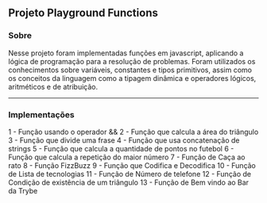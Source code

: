 ## Projeto Playground Functions

### Sobre

Nesse projeto foram implementadas funções em javascript, aplicando a lógica de programação para a resolução de problemas. Foram utilizados os conhecimentos sobre variáveis, constantes e tipos primitivos, assim como os conceitos da linguagem como a tipagem dinâmica e operadores lógicos, aritméticos e de atribuição.

---

### Implementações

1 - Função usando o operador &&
2 - Função que calcula a área do triângulo
3 - Função que divide uma frase
4 - Função que usa concatenação de strings
5 - Função que calcula a quantidade de pontos no futebol
6 - Função que calcula a repetição do maior número
7 - Função de Caça ao rato
8 - Função FizzBuzz
9 - Função que Codifica e Decodifica
10 - Função de Lista de tecnologias
11 - Função de Número de telefone
12 - Função de Condição de existência de um triângulo
13 - Função de Bem vindo ao Bar da Trybe
